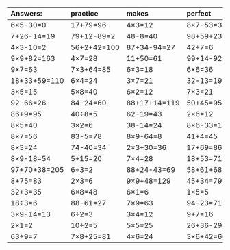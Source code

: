 | Answers: | practice | makes | perfect | ! |
| :--- | :--- | :--- | :--- | :--- |
| 6×5-30=0 | 17+79=96 | 4×3=12 | 8×7-53=3 | 5×9=45 | 
| 7+26-14=19 | 79+12-89=2 | 48-8=40 | 98+59+23=180 | 25+39-34=30 | 
| 4×3-10=2 | 56+2+42=100 | 87+34-94=27 | 42÷7=6 | 11+17+45=73 | 
| 9×9+82=163 | 4×7=28 | 11+50=61 | 99+14-92=21 | 65+19=84 | 
| 9×7=63 | 7×3+64=85 | 6×3=18 | 6×6=36 | 9×7-47=16 | 
| 18+33+59=110 | 6×4=24 | 3×7=21 | 32-13=19 | 32+66-57=41 | 
| 3×5=15 | 5×8=40 | 6×2=12 | 7×3=21 | 6+67=73 | 
| 92-66=26 | 84-24=60 | 88+17+14=119 | 50+45=95 | 5×4=20 | 
| 86+9=95 | 40÷8=5 | 62-19=43 | 2×6=12 | 36+3+35=74 | 
| 8×5=40 | 3×2=6 | 38-14=24 | 8×6-33=15 | 3×8+52=76 | 
| 8×7=56 | 83-5=78 | 8×9-64=8 | 41+4=45 | 12÷4=3 | 
| 8×3=24 | 74-40=34 | 2×3+30=36 | 17+69=86 | 8×4=32 | 
| 8×9-18=54 | 5+15=20 | 7×4=28 | 18+53=71 | 9×1=9 | 
| 97+70+38=205 | 6÷3=2 | 88+24-43=69 | 58+61+68=187 | 9÷3=3 | 
| 8+75=83 | 2×3=6 | 9×9+48=129 | 45+34=79 | 9×6=54 | 
| 32+3=35 | 6×8=48 | 6×1=6 | 1×5=5 | 6×5=30 | 
| 18÷3=6 | 88-61=27 | 7×9=63 | 94-23=71 | 4×4=16 | 
| 3×9-14=13 | 6÷2=3 | 3×4=12 | 9+7=16 | 77-27=50 | 
| 2×1=2 | 10÷2=5 | 5×5=25 | 26+36-29=33 | 26+15=41 | 
| 63÷9=7 | 7×8+25=81 | 4×6=24 | 3×6+42=60 | 32+19=51 | 
